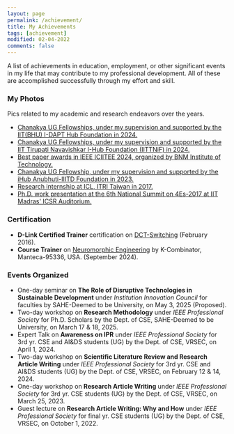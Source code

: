 ```yaml
---
layout: page
permalink: /achievement/
title: My Achievements
tags: [achievement]
modified: 02-04-2022
comments: false
---
```


A list of achievements in education, employment, or other significant events in my life that may contribute to my professional development. All of these are accomplished successfully through my effort and skill.

### My Photos

Pics related to my academic and research endeavors over the years.
* [Chanakya UG Fellowships, under my supervision and supported by the IIT(BHU) I-DAPT Hub Foundation in 2024.]()
* [Chanakya UG Fellowships, under my supervision and supported by the IIT Tirupati Navavishkar I-Hub Foundation (IITTNiF) in 2024.]()
* [Best paper awards in IEEE ICIITEE 2024, organized by BNM Institute of Technology.]()
* [Chanakya UG Fellowship, under my supervision and supported by the iHub Anubhuti-IIITD Foundation in 2023.]()
* [Research internship at ICL, ITRI Taiwan in 2017.](https://photos.app.goo.gl/GZpkzyWV9TGkHKPK6)
* [Ph.D. work presentation at the 6th National Summit on 4Es-2017 at IIT Madras' ICSR Auditorium.](https://photos.app.goo.gl/pg1DydevNRAypfq4A)

### Certification

* **D-Link Certified Trainer** certification on [DCT-Switching](https://drive.google.com/file/d/1kofOeyY_okMMhY4AtzxdOCDz96XQZ-Hs/view?usp=sharing) (February 2016).
* **Course Trainer** on [Neuromorphic Engineering](https://drive.google.com/file/d/1U0WVH32jqzzaXBG-1rzY0I-Kb_f3DaWX/view?usp=sharing) by K-Combinator, Manteca-95336, USA. (September 2024). 

### Events Organized

* One-day seminar on **The Role of Disruptive Technologies in Sustainable Development** under _Institution Innovation Council_ for faculties by SAHE-Deemed to be University, on May 3, 2025 (Proposed).
* Two-day workshop on **Research Methodology** under _IEEE Professional Society_ for Ph.D. Scholars by the Dept. of CSE, SAHE-Deemed to be University, on March 17 & 18, 2025.
* Expert Talk on **Awareness on IPR** under _IEEE Professional Society_ for 3rd yr. CSE and AI&DS students (UG) by the Dept. of CSE, VRSEC, on April 1, 2024.
* Two-day workshop on **Scientific Literature Review and Research Article Writing** under _IEEE Professional Society_ for 3rd yr. CSE and AI&DS students (UG) by the Dept. of CSE, VRSEC, on February 12 & 14, 2024.
* One-day workshop on **Research Article Writing** under _IEEE Professional Society_ for 3rd yr. CSE students (UG) by the Dept. of CSE, VRSEC, on March 25, 2023.
* Guest lecture on **Research Article Writing: Why and How** under _IEEE Professional Society_ for final yr. CSE students (UG) by the Dept. of CSE, VRSEC, on October 1, 2022.





